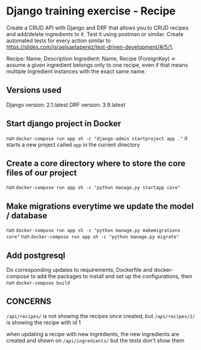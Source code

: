 # Django training exercise - Recipe
Create a CRUD API with Django and DRF that allows you to CRUD recipes and add/delete ingredients to it.  Test it using postman or similar.
Create automated tests for every action similar to https://slides.com/israelsaetaperez/test-driven-development/#/5/1.

Recipe: Name, Description
Ingredient: Name, Recipe (ForeignKey) ← assume a given ingredient belongs only to one recipe, even if that means multiple Ingredient instances with the exact same name.

## Versions used

Django version: 2.1.latest
DRF version: 3.9.latest

## Start django project in Docker

run `docker-compose run app sh -c "django-admin startproject app ."`
it starts a new project called `app` in the current directory

## Create a core directory where to store the core files of our project

run `docker-compose run app sh -c "python manage.py startapp core"`

## Make migrations everytime we update the model / database

run `docker-compose run app sh -c "python manage.py makemigrations core"`
run `docker-compose run app sh -c "python manage.py migrate"`

## Add postgresql

Do corresponding updates to requirements, Dockerfile and docker-compose to add the packages to install and set up the configurations, then run `docker-compose build`

## CONCERNS

`/api/recipes/` is not showing the recipes once created, but `/api/recipes/1/` is showing the recipe with id 1

when updating a recipe with new ingredients, the new ingredients are created and shown on `/api/ingredients/` but the tests don't show them

